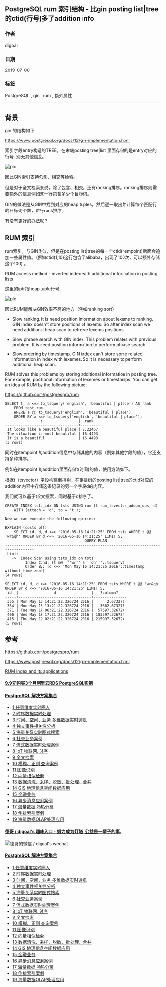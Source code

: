 ## PostgreSQL rum 索引结构 - 比gin posting list|tree 的ctid(行号)多了addition info   
                                                                     
### 作者                                                                     
digoal                                                                     
                                                                     
### 日期                                                                     
2019-07-06                                                                   
                                                                     
### 标签                                                                     
PostgreSQL , gin , rum , 额外属性      
                                                                     
----                                                                     
                                                                     
## 背景     
gin 的结构如下  
  
https://www.postgresql.org/docs/12/gin-implementation.html  
  
索引字段entry构造的TREE，在末端posting tree|list 里面存储的是entry对应的行号. 别无其他信息。  
  
![pic](20190706_01_pic_002.jpg)    
  
因此GIN索引支持包含、相交等检索。  
  
但是对于全文检索来说，除了包含、相交，还有ranking排序。ranking排序则需要额外的信息例如这一行包含多少个目标词。  
  
GIN的做法是从GIN中找到对应的heap tuples，然后逐一取出并计算每个匹配行的目标词个数，进行rank排序。  
  
有没有更好的办法呢？  
  
## RUM 索引  
rum索引，与GIN类似，但是在posting list|tree的每一个ctid(itempoint)后面会追加一些属性值。（例如ctid(1,10)这行包含了alibaba，出现了100次，可以额外存储这个100) 。  
  
RUM access method - inverted index with additional information in posting lists  
  
这里的iptr指heap tuple行号.   
  
![pic](20190706_01_pic_001.png)    
  
因此RUM能解决GIN效率不高的地方（例如ranking sort）  
  
- Slow ranking. It is need position information about lexems to ranking. GIN index doesn't store positions of lexems. So after index scan we need additional heap scan to retreive lexems positions.  
  
- Slow phrase search with GIN index. This problem relates with previous problem. It is need position information to perform phrase search.  
  
- Slow ordering by timestamp. GIN index can't store some related information in index with lexemes. So it is necessary to perform additional heap scan.  
  
RUM solves this problems by storing additional information in posting tree. For example, positional information of lexemes or timestamps. You can get an idea of RUM by the following picture:  
  
https://github.com/postgrespro/rum  
  
```  
SELECT t, a <=> to_tsquery('english', 'beautiful | place') AS rank  
    FROM test_rum  
    WHERE a @@ to_tsquery('english', 'beautiful | place')  
    ORDER BY a <=> to_tsquery('english', 'beautiful | place');  
                t                |  rank  
---------------------------------+---------  
 It looks like a beautiful place | 8.22467  
 The situation is most beautiful | 16.4493  
 It is a beautiful               | 16.4493  
(3 rows)  
```  
  
同时在itempoint 的addition信息中存储其他的内容（例如其他字段的值），它还支持多种排序。  
  
例如在itempoint 的addition里面存储t(时间)的值，使用方法如下。  
  
根据t（tsvector）字段构建倒排树，在倒排树的posting list|tree的ctid对应的addition内容中存储这条记录的另一个字段d的内容。  
  
我们就可以基于t全文搜索，同时基于d排序了。  
  
```  
CREATE INDEX tsts_idx ON tsts USING rum (t rum_tsvector_addon_ops, d)  
    WITH (attach = 'd', to = 't');  
  
Now we can execute the following queries:  
  
EXPLAIN (costs off)  
    SELECT id, d, d <=> '2016-05-16 14:21:25' FROM tsts WHERE t @@ 'wr&qh' ORDER BY d <=> '2016-05-16 14:21:25' LIMIT 5;  
                                    QUERY PLAN  
-----------------------------------------------------------------------------------  
 Limit  
   ->  Index Scan using tsts_idx on tsts  
         Index Cond: (t @@ '''wr'' & ''qh'''::tsquery)  
         Order By: (d <=> 'Mon May 16 14:21:25 2016'::timestamp without time zone)  
(4 rows)  
  
SELECT id, d, d <=> '2016-05-16 14:21:25' FROM tsts WHERE t @@ 'wr&qh' ORDER BY d <=> '2016-05-16 14:21:25' LIMIT 5;  
 id  |                d                |   ?column?  
-----+---------------------------------+---------------  
 355 | Mon May 16 14:21:22.326724 2016 |      2.673276  
 354 | Mon May 16 13:21:22.326724 2016 |   3602.673276  
 371 | Tue May 17 06:21:22.326724 2016 |  57597.326724  
 406 | Wed May 18 17:21:22.326724 2016 | 183597.326724  
 415 | Thu May 19 02:21:22.326724 2016 | 215997.326724  
(5 rows)  
```  
    
## 参考  
https://github.com/postgrespro/rum  
  
https://www.postgresql.org/docs/12/gin-implementation.html  
  
[RUM index and its applications](20190706_01_doc_001.pdf)  
    
  
  
  
  
  
  
  
  
  
  
  
  
  
  
  
  
  
  
  
  
  
  
  
  
  
  
  
  
  
  
  
  
  
  
  
  
  
  
  
  
  
#### [9.9元购买3个月阿里云RDS PostgreSQL实例](https://www.aliyun.com/database/postgresqlactivity "57258f76c37864c6e6d23383d05714ea")
  
  
#### [PostgreSQL 解决方案集合](https://yq.aliyun.com/topic/118 "40cff096e9ed7122c512b35d8561d9c8")
- [1 任意维度实时圈人](https://yq.aliyun.com/topic/118 "40cff096e9ed7122c512b35d8561d9c8")
- [2 时序数据实时处理](https://yq.aliyun.com/topic/118 "40cff096e9ed7122c512b35d8561d9c8")
- [3 时间、空间、业务 多维数据实时透视](https://yq.aliyun.com/topic/118 "40cff096e9ed7122c512b35d8561d9c8")
- [4 独立事件相关性分析](https://yq.aliyun.com/topic/118 "40cff096e9ed7122c512b35d8561d9c8")
- [5 海量关系实时图式搜索](https://yq.aliyun.com/topic/118 "40cff096e9ed7122c512b35d8561d9c8")
- [6 社交业务案例](https://yq.aliyun.com/topic/118 "40cff096e9ed7122c512b35d8561d9c8")
- [7 流式数据实时处理案例](https://yq.aliyun.com/topic/118 "40cff096e9ed7122c512b35d8561d9c8")
- [8 IoT 物联网, 时序](https://yq.aliyun.com/topic/118 "40cff096e9ed7122c512b35d8561d9c8")
- [9 全文检索](https://yq.aliyun.com/topic/118 "40cff096e9ed7122c512b35d8561d9c8")
- [10 模糊、正则 查询案例](https://yq.aliyun.com/topic/118 "40cff096e9ed7122c512b35d8561d9c8")
- [11 图像识别](https://yq.aliyun.com/topic/118 "40cff096e9ed7122c512b35d8561d9c8")
- [12 向量相似检索](https://yq.aliyun.com/topic/118 "40cff096e9ed7122c512b35d8561d9c8")
- [13 数据清洗、采样、脱敏、批处理、合并](https://yq.aliyun.com/topic/118 "40cff096e9ed7122c512b35d8561d9c8")
- [14 GIS 地理信息空间数据应用](https://yq.aliyun.com/topic/118 "40cff096e9ed7122c512b35d8561d9c8")
- [15 金融业务](https://yq.aliyun.com/topic/118 "40cff096e9ed7122c512b35d8561d9c8")
- [16 异步消息应用案例](https://yq.aliyun.com/topic/118 "40cff096e9ed7122c512b35d8561d9c8")
- [17 海量数据 冷热分离](https://yq.aliyun.com/topic/118 "40cff096e9ed7122c512b35d8561d9c8")
- [18 倒排索引案例](https://yq.aliyun.com/topic/118 "40cff096e9ed7122c512b35d8561d9c8")
- [19 海量数据OLAP处理应用](https://yq.aliyun.com/topic/118 "40cff096e9ed7122c512b35d8561d9c8")
  
  
#### [德哥 / digoal's 趣味入口 - 努力成为灯塔, 公益是一辈子的事.](https://github.com/digoal/blog/blob/master/README.md "22709685feb7cab07d30f30387f0a9ae")
  
  
![德哥的微信 / digoal's wechat](../pic/digoal_weixin.jpg "f7ad92eeba24523fd47a6e1a0e691b59")
  
  
#### [PostgreSQL 解决方案集合](https://yq.aliyun.com/topic/118 "40cff096e9ed7122c512b35d8561d9c8")
- [1 任意维度实时圈人](https://yq.aliyun.com/topic/118 "40cff096e9ed7122c512b35d8561d9c8")
- [2 时序数据实时处理](https://yq.aliyun.com/topic/118 "40cff096e9ed7122c512b35d8561d9c8")
- [3 时间、空间、业务 多维数据实时透视](https://yq.aliyun.com/topic/118 "40cff096e9ed7122c512b35d8561d9c8")
- [4 独立事件相关性分析](https://yq.aliyun.com/topic/118 "40cff096e9ed7122c512b35d8561d9c8")
- [5 海量关系实时图式搜索](https://yq.aliyun.com/topic/118 "40cff096e9ed7122c512b35d8561d9c8")
- [6 社交业务案例](https://yq.aliyun.com/topic/118 "40cff096e9ed7122c512b35d8561d9c8")
- [7 流式数据实时处理案例](https://yq.aliyun.com/topic/118 "40cff096e9ed7122c512b35d8561d9c8")
- [8 IoT 物联网, 时序](https://yq.aliyun.com/topic/118 "40cff096e9ed7122c512b35d8561d9c8")
- [9 全文检索](https://yq.aliyun.com/topic/118 "40cff096e9ed7122c512b35d8561d9c8")
- [10 模糊、正则 查询案例](https://yq.aliyun.com/topic/118 "40cff096e9ed7122c512b35d8561d9c8")
- [11 图像识别](https://yq.aliyun.com/topic/118 "40cff096e9ed7122c512b35d8561d9c8")
- [12 向量相似检索](https://yq.aliyun.com/topic/118 "40cff096e9ed7122c512b35d8561d9c8")
- [13 数据清洗、采样、脱敏、批处理、合并](https://yq.aliyun.com/topic/118 "40cff096e9ed7122c512b35d8561d9c8")
- [14 GIS 地理信息空间数据应用](https://yq.aliyun.com/topic/118 "40cff096e9ed7122c512b35d8561d9c8")
- [15 金融业务](https://yq.aliyun.com/topic/118 "40cff096e9ed7122c512b35d8561d9c8")
- [16 异步消息应用案例](https://yq.aliyun.com/topic/118 "40cff096e9ed7122c512b35d8561d9c8")
- [17 海量数据 冷热分离](https://yq.aliyun.com/topic/118 "40cff096e9ed7122c512b35d8561d9c8")
- [18 倒排索引案例](https://yq.aliyun.com/topic/118 "40cff096e9ed7122c512b35d8561d9c8")
- [19 海量数据OLAP处理应用](https://yq.aliyun.com/topic/118 "40cff096e9ed7122c512b35d8561d9c8")
  
